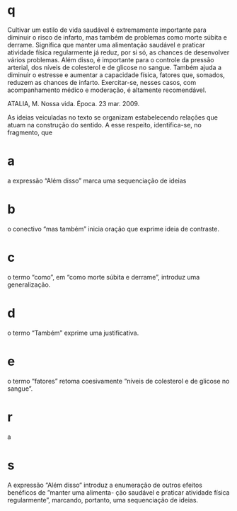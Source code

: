 # q
Cultivar um estilo de vida saudável é extremamente importante para diminuir o risco de infarto, mas também de problemas como morte súbita e derrame. Significa que manter uma alimentação saudável e praticar atividade física regularmente já reduz, por si só, as chances de desenvolver vários problemas. Além disso, é importante para o controle da pressão arterial, dos níveis de colesterol e de glicose no sangue. Também ajuda a diminuir o estresse e aumentar a capacidade física, fatores que, somados, reduzem as chances de infarto. Exercitar-se, nesses casos, com acompanhamento médico e moderação, é altamente recomendável.

ATALIA, M. Nossa vida. Época. 23 mar. 2009.

As ideias veiculadas no texto se organizam estabelecendo relações que atuam na construção do sentido. A esse respeito, identifica-se, no fragmento, que

# a
a expressão “Além disso” marca uma sequenciação de ideias

# b
o conectivo “mas também” inicia oração que exprime ideia de contraste.

# c
o termo “como”, em “como morte súbita e derrame”, introduz uma generalização.

# d
o termo “Também” exprime uma justificativa.

# e
o termo “fatores” retoma coesivamente “níveis de colesterol e de glicose no sangue”.

# r
a

# s
A expressão “Além disso“ introduz a enumeração de outros efeitos benéficos de ”manter uma alimenta- ção saudável e praticar atividade física regularmente”, marcando, portanto, uma sequenciação de ideias.
